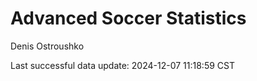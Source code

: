 # Advanced Soccer Statistics
Denis Ostroushko

<!-- gfm -->

Last successful data update: 2024-12-07 11:18:59 CST
